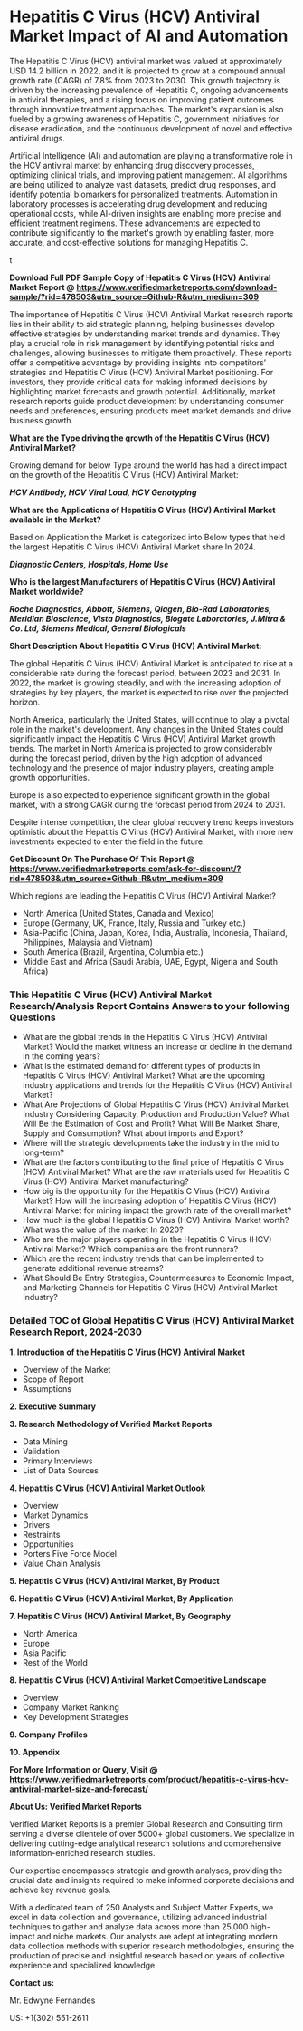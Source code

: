 <meta name="title" content="Global Hepatitis C Virus (HCV) Antiviral Market Impact of AI and Automation"><meta name="description" content="The Hepatitis C Virus (HCV) antiviral market was valued at approximately USD 14.2 billion in 2022, and it is projected to grow at a compound annual growth rate (CAGR) "><meta name="title" content="Hepatitis C Virus (HCV) Antiviral Market Size, Share, Scope, Trends, Growth, Opportunities, Analysis, Forecast"><h1>Hepatitis C Virus (HCV) Antiviral Market Impact of AI and Automation</h1><p>The Hepatitis C Virus (HCV) antiviral market was valued at approximately USD 14.2 billion in 2022, and it is projected to grow at a compound annual growth rate (CAGR) of 7.8% from 2023 to 2030. This growth trajectory is driven by the increasing prevalence of Hepatitis C, ongoing advancements in antiviral therapies, and a rising focus on improving patient outcomes through innovative treatment approaches. The market's expansion is also fueled by a growing awareness of Hepatitis C, government initiatives for disease eradication, and the continuous development of novel and effective antiviral drugs.</p><p>Artificial Intelligence (AI) and automation are playing a transformative role in the HCV antiviral market by enhancing drug discovery processes, optimizing clinical trials, and improving patient management. AI algorithms are being utilized to analyze vast datasets, predict drug responses, and identify potential biomarkers for personalized treatments. Automation in laboratory processes is accelerating drug development and reducing operational costs, while AI-driven insights are enabling more precise and efficient treatment regimens. These advancements are expected to contribute significantly to the market's growth by enabling faster, more accurate, and cost-effective solutions for managing Hepatitis C.</p>t</p><p id="" class=""><strong>Download Full PDF Sample Copy of Hepatitis C Virus (HCV) Antiviral Market Report @ <a href="https://www.verifiedmarketreports.com/download-sample/?rid=478503&utm_source=Github-R&utm_medium=309" target="_blank">https://www.verifiedmarketreports.com/download-sample/?rid=478503&utm_source=Github-R&utm_medium=309</a></strong></p><p>The importance of&nbsp;Hepatitis C Virus (HCV) Antiviral Market research reports lies in their ability to aid strategic planning, helping businesses develop effective strategies by understanding market trends and dynamics. They play a crucial role in risk management by identifying potential risks and challenges, allowing businesses to mitigate them proactively. These reports offer a competitive advantage by providing insights into competitors' strategies and Hepatitis C Virus (HCV) Antiviral Market positioning. For investors, they provide critical data for making informed decisions by highlighting market forecasts and growth potential. Additionally, market research reports guide product development by understanding consumer needs and preferences, ensuring products meet market demands and drive business growth.</p><p><strong>What are the&nbsp;Type driving the growth of the Hepatitis C Virus (HCV) Antiviral Market?</strong></p><p id="" class="">Growing demand for below Type around the world has had a direct impact on the growth of the Hepatitis C Virus (HCV) Antiviral Market:</p><em><strong>HCV Antibody, HCV Viral Load, HCV Genotyping</strong></em></p><strong>What are the&nbsp;Applications&nbsp;of Hepatitis C Virus (HCV) Antiviral Market available in the Market?</strong></p><p id="" class="">Based on Application the Market is categorized into Below types that held the largest Hepatitis C Virus (HCV) Antiviral Market share In 2024.</p><em><strong>Diagnostic Centers, Hospitals, Home Use</strong></em></p><strong>Who is the largest Manufacturers of Hepatitis C Virus (HCV) Antiviral Market worldwide?</strong></p><p><em><strong>Roche Diagnostics, Abbott, Siemens, Qiagen, Bio-Rad Laboratories, Meridian Bioscience, Vista Diagnostics, Biogate Laboratories, J.Mitra & Co. Ltd, Siemens Medical, General Biologicals</strong></em></p><p id="" class=""><strong>Short Description About Hepatitis C Virus (HCV) Antiviral Market:</strong></p><p>The global Hepatitis C Virus (HCV) Antiviral Market is anticipated to rise at a considerable rate during the forecast period, between 2023 and 2031. In 2022, the market is growing steadily, and with the increasing adoption of strategies by key players, the market is expected to rise over the projected horizon.</p><p>North America, particularly the United States, will continue to play a pivotal role in the market's development. Any changes in the United States could significantly impact the Hepatitis C Virus (HCV) Antiviral Market growth trends. The market in North America is projected to grow considerably during the forecast period, driven by the high adoption of advanced technology and the presence of major industry players, creating ample growth opportunities.</p><p>Europe is also expected to experience significant growth in the global market, with a strong CAGR during the forecast period from 2024 to 2031.</p><p>Despite intense competition, the clear global recovery trend keeps investors optimistic about the Hepatitis C Virus (HCV) Antiviral Market, with more new investments expected to enter the field in the future.</p><p id="" class=""><strong>Get Discount On The Purchase Of This Report @ <a href="https://www.verifiedmarketreports.com/ask-for-discount/?rid=478503&utm_source=Github-R&utm_medium=309" target="_blank">https://www.verifiedmarketreports.com/ask-for-discount/?rid=478503&utm_source=Github-R&utm_medium=309</a></strong></p>Which regions are leading the Hepatitis C Virus (HCV) Antiviral Market?</p><ul><li>North America (United States, Canada and Mexico)</li><li>Europe (Germany, UK, France, Italy, Russia and Turkey etc.)</li><li>Asia-Pacific (China, Japan, Korea, India, Australia, Indonesia, Thailand, Philippines, Malaysia and Vietnam)</li><li>South America (Brazil, Argentina, Columbia etc.)</li><li>Middle East and Africa (Saudi Arabia, UAE, Egypt, Nigeria and South Africa)</li></ul><h3 id="" class="">This Hepatitis C Virus (HCV) Antiviral Market Research/Analysis Report Contains Answers to your following Questions</h3><ul><li>What are the global trends in the Hepatitis C Virus (HCV) Antiviral Market? Would the market witness an increase or decline in the demand in the coming years?</li><li>What is the estimated demand for different types of products in Hepatitis C Virus (HCV) Antiviral Market? What are the upcoming industry applications and trends for the Hepatitis C Virus (HCV) Antiviral Market?</li><li>What Are Projections of Global Hepatitis C Virus (HCV) Antiviral Market Industry Considering Capacity, Production and Production Value? What Will Be the Estimation of Cost and Profit? What Will Be Market Share, Supply and Consumption? What about imports and Export?</li><li>Where will the strategic developments take the industry in the mid to long-term?</li><li>What are the factors contributing to the final price of Hepatitis C Virus (HCV) Antiviral Market? What are the raw materials used for Hepatitis C Virus (HCV) Antiviral Market manufacturing?</li><li>How big is the opportunity for the Hepatitis C Virus (HCV) Antiviral Market? How will the increasing adoption of Hepatitis C Virus (HCV) Antiviral Market for mining impact the growth rate of the overall market?</li><li>How much is the global Hepatitis C Virus (HCV) Antiviral Market worth? What was the value of the market In 2020?</li><li>Who are the major players operating in the Hepatitis C Virus (HCV) Antiviral Market? Which companies are the front runners?</li><li>Which are the recent industry trends that can be implemented to generate additional revenue streams?</li><li>What Should Be Entry Strategies, Countermeasures to Economic Impact, and Marketing Channels for Hepatitis C Virus (HCV) Antiviral Market Industry?</li></ul><h3 id="" class="">Detailed TOC of Global Hepatitis C Virus (HCV) Antiviral Market Research Report, 2024-2030</h3><p id="" class=""><strong>1. Introduction of the Hepatitis C Virus (HCV) Antiviral Market</strong></p><ul><li>Overview of the Market</li><li>Scope of Report</li><li>Assumptions</li></ul><p id="" class=""><strong>2. Executive Summary</strong></p><p id="" class=""><strong>3. Research Methodology of Verified Market Reports</strong></p><ul><li>Data Mining</li><li>Validation</li><li>Primary Interviews</li><li>List of Data Sources</li></ul><p id="" class=""><strong>4. Hepatitis C Virus (HCV) Antiviral Market Outlook</strong></p><ul><li>Overview</li><li>Market Dynamics</li><li>Drivers</li><li>Restraints</li><li>Opportunities</li><li>Porters Five Force Model</li><li>Value Chain Analysis</li></ul><p id="" class=""><strong>5. Hepatitis C Virus (HCV) Antiviral Market, By Product</strong></p><p id="" class=""><strong>6. Hepatitis C Virus (HCV) Antiviral Market, By Application</strong></p><p id="" class=""><strong>7. Hepatitis C Virus (HCV) Antiviral Market, By Geography</strong></p><ul><li>North America</li><li>Europe</li><li>Asia Pacific</li><li>Rest of the World</li></ul><p id="" class=""><strong>8. Hepatitis C Virus (HCV) Antiviral Market Competitive Landscape</strong></p><ul><li>Overview</li><li>Company Market Ranking</li><li>Key Development Strategies</li></ul><p id="" class=""><strong>9. Company Profiles</strong></p><p id="" class=""><strong>10. Appendix</strong></p><p id="" class=""><strong>For More Information or Query, Visit @ <a href="https://www.verifiedmarketreports.com/product/hepatitis-c-virus-hcv-antiviral-market-size-and-forecast/" target="_blank">https://www.verifiedmarketreports.com/product/hepatitis-c-virus-hcv-antiviral-market-size-and-forecast/</a></strong></p><p id="" class=""><strong>About Us: Verified Market Reports</strong></p><p id="" class="">Verified Market Reports is a premier Global Research and Consulting firm serving a diverse clientele of over 5000+ global customers. We specialize in delivering cutting-edge analytical research solutions and comprehensive information-enriched research studies.</p><p id="" class="">Our expertise encompasses strategic and growth analyses, providing the crucial data and insights required to make informed corporate decisions and achieve key revenue goals.</p><p id="" class="">With a dedicated team of 250 Analysts and Subject Matter Experts, we excel in data collection and governance, utilizing advanced industrial techniques to gather and analyze data across more than 25,000 high-impact and niche markets. Our analysts are adept at integrating modern data collection methods with superior research methodologies, ensuring the production of precise and insightful research based on years of collective experience and specialized knowledge.</p><p id="" class=""><strong>Contact us:</strong></p><p id="" class="">Mr. Edwyne Fernandes</p><p id="" class="">US: +1(302) 551-2611</p>